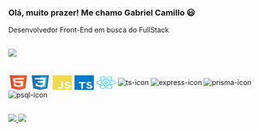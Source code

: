 ### Olá, muito prazer! Me chamo Gabriel Camillo 😃

Desenvolvedor Front-End em busca do FullStack

##

<div>
 <img height="150em" src="https://github-readme-streak-stats.herokuapp.com/?user=gb-cmd&theme=midnight-purple&hide_border=true"/>
</div>

</br>

<div style="display: inline_block"><br/>
  <img align="center" alt="html-icon" height="30" width="40" src="https://raw.githubusercontent.com/devicons/devicon/master/icons/html5/html5-original.svg" />
  <img align="center" alt="css-icon" height="30" width="40" src="https://raw.githubusercontent.com/devicons/devicon/master/icons/css3/css3-original.svg" />
  <img align="center" alt="js-icon" height="30" width="40" src="https://raw.githubusercontent.com/devicons/devicon/master/icons/javascript/javascript-plain.svg" />
  <img align="center" alt="ts-icon" height="30" width="40" src="https://raw.githubusercontent.com/devicons/devicon/master/icons/typescript/typescript-plain.svg" />
  <img align="center" alt="react-icon" height="30" width="40" src="https://raw.githubusercontent.com/devicons/devicon/master/icons/react/react-original.svg" />
  <img align="center" alt="ts-icon" height="30" width="40" src="https://cdn.jsdelivr.net/gh/devicons/devicon@latest/icons/nodejs/nodejs-original-wordmark.svg" />
  <img align="center" alt="express-icon" height="30" width="40" src="https://cdn.jsdelivr.net/gh/devicons/devicon@latest/icons/express/express-original.svg" />
  <img align="center" alt="prisma-icon" height="30" width="40" src="https://cdn.jsdelivr.net/gh/devicons/devicon@latest/icons/prisma/prisma-original.svg" />
  <img align="center" alt="psql-icon" height="30" width="40" src="https://cdn.jsdelivr.net/gh/devicons/devicon@latest/icons/postgresql/postgresql-plain.svg" />
</div>

##

<div>
  <a href="https://www.linkedin.com/in/gabriel-camillo-481198279/" target="_blank">
    <img src="https://img.shields.io/badge/LinkedIn-0077B5?style=for-the-badge&logo=linkedin&logoColor=white"/>
  </a>
  <a href="mailto:abrielcamillosouza@gmail.com" target="_blank">
    <img src="https://img.shields.io/badge/Gmail-D14836?style=for-the-badge&logo=gmail&logoColor=white"/>
  </a>
</div>
